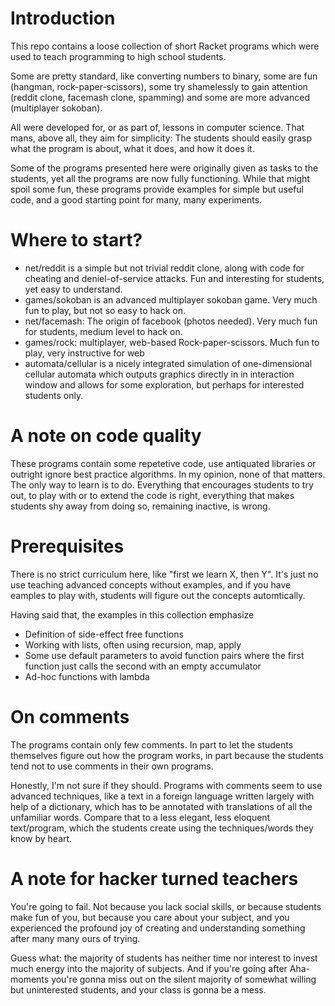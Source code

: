 # Introduction

This repo contains a loose collection of short Racket programs which
were used to teach programming to high school students.

Some are pretty standard, like converting numbers to binary, some are
fun (hangman, rock-paper-scissors), some try shamelessly to gain
attention (reddit clone, facemash clone, spamming) and some are more
advanced (multiplayer sokoban).

All were developed for, or as part of, lessons in computer science.
That mans, above all, they aim for simplicity: The students should easily 
grasp what the program is about, what it does, and how it does it.

Some of the programs presented here were originally given as tasks to
the students, yet all the programs are now fully functioning. While
that might spoil some fun, these programs provide examples for simple
but useful code, and a good starting point for many, many experiments.

# Where to start?

- net/reddit is a simple but not trivial reddit clone, along
  with code for cheating and  deniel-of-service attacks. Fun and
  interesting for students, yet easy to understand.
- games/sokoban is an advanced multiplayer sokoban game. 
  Very much fun to play, but not so easy to hack on.
- net/facemash: The origin of facebook (photos needed). Very
  much fun for students, medium level to hack on.
- games/rock: multiplayer, web-based Rock-paper-scissors.
  Much fun to play, very instructive for web
- automata/cellular is a nicely integrated simulation
  of one-dimensional cellular automata which outputs graphics
  directly in in interaction window and allows for some exploration,
  but perhaps for interested students only.

# A note on code quality

These programs contain some repetetive code, use antiquated libraries
or outright ignore best practice algorithms. In my opinion, none of
that matters.  The only way to learn is to do. Everything that
encourages students to try out, to play with or to extend the code is
right, everything that makes students shy away from doing so,
remaining inactive, is wrong.

# Prerequisites

There is no strict curriculum here, like "first we learn X, then Y".
It's just no use teaching advanced concepts without examples, and if
you have eamples to play with, students will figure out the concepts
automtically.

Having said that, the examples in this collection emphasize

- Definition of side-effect free functions
- Working with lists, often using recursion, map, apply
- Some use default parameters to avoid function pairs where
  the first function just calls the second with an empty accumulator
- Ad-hoc functions with lambda

# On comments

The programs contain only few comments. In part to let the students
themselves figure out how the program works, in part because
the students tend not to use comments in their own programs.

Honestly, I'm not sure if they should. Programs with comments seem to
use advanced techniques, like a text in a foreign language written
largely with help of a dictionary, which has to be annotated with
translations of all the unfamiliar words.  Compare that to a less
elegant, less eloquent text/program, which the students create using
the techniques/words they know by heart.

# A note for hacker turned teachers

You're going to fail. Not because you lack social skills, or because
students make fun of you, but because you care about your subject, and
you experienced the profound joy of creating and understanding
something after many many ours of trying.

Guess what: the majority of students has neither time nor interest to
invest much energy into the majority of subjects. And if you're going
after Aha-moments you're gonna miss out on the silent majority of
somewhat willing but uninterested students, and your class is gonna be
a mess.
